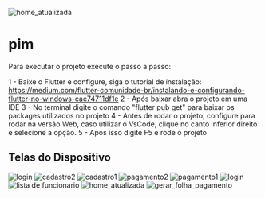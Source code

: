 ![home_atualizada](https://github.com/Murilo-Furlaneto/Pim/assets/64844221/4b94197e-12fb-4a01-ac91-c7bc2ed92584)
# pim

Para executar o projeto execute o passo a passo:

1 - Baixe o Flutter e configure, siga o tutorial de instalação: https://medium.com/flutter-comunidade-br/instalando-e-configurando-flutter-no-windows-cae74711df1e
2 - Após baixar abra o projeto em uma IDE
3 - No terminal digite o comando "flutter pub get"  para baixar os packages utilizados no projeto
4 - Antes de rodar o projeto, configure para rodar na versão Web, caso utilizar o VsCode, clique no canto inferior direito e selecione a opção.
5 - Após isso digite F5 e rode o projeto

## Telas do Dispositivo


![login](https://github.com/Murilo-Furlaneto/Pim/assets/64844221/35abf930-b8f4-47e0-a723-cd78d3d97a54)
![cadastro2](https://github.com/Murilo-Furlaneto/Pim/assets/64844221/1c73df85-2938-4491-a512-7b3e8967c94a)
![cadastro1](https://github.com/Murilo-Furlaneto/Pim/assets/64844221/cca8bcfa-65c7-411b-a1c0-b0015fe52ccd)
![pagamento2](https://github.com/Murilo-Furlaneto/Pim/assets/64844221/d93c8af8-5b18-4600-bdf2-396efc5ad544)
![pagamento1](https://github.com/Murilo-Furlaneto/Pim/assets/64844221/cc63aad7-2100-4d14-84b4-5b163d3dd5bb)
![login](https://github.com/Murilo-Furlaneto/Pim/assets/64844221/1a94ced1-61fe-464b-b301-23cd6cfd951b)
![lista de funcionario](https://github.com/Murilo-Furlaneto/Pim/assets/64844221/27ed3016-6b1e-419f-8d03-cb287c1b296c)
![home_atualizada](https://github.com/Murilo-Furlaneto/Pim/assets/64844221/4b94197e-12fb-4a01-ac91-c7bc2ed92584)
![gerar_folha_pagamento](https://github.com/Murilo-Furlaneto/Pim/assets/64844221/4356ee97-2905-478e-b405-ce085f8dfe4b)


